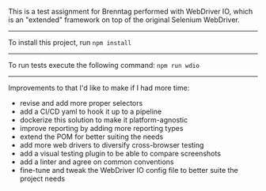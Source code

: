 This is a test assignment for Brenntag performed with WebDriver IO, which is an "extended" framework on top of the original Selenium WebDriver.
___

To install this project, run `npm install`
___

To run tests execute the following command: `npm run wdio`
___

Improvements to that I'd like to make if I had more time:
* revise and add more proper selectors
* add a CI/CD yaml to hook it up to a pipeline
* dockerize this solution to make it platform-agnostic
* improve reporting by adding more reporting types
* extend the POM for better suiting the needs
* add more web drivers to diversify cross-browser testing
* add a visual testing plugin to be able to compare screenshots
* add a linter and agree on common conventions
* fine-tune and tweak the WebDriver IO config file to better suite the project needs

